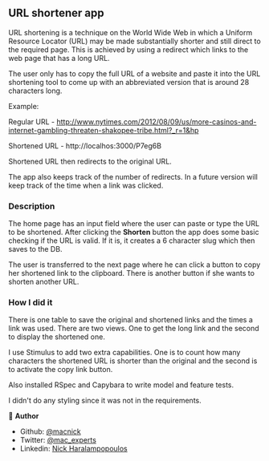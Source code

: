 ## URL shortener app


URL shortening is a technique on the World Wide Web in which a Uniform Resource Locator (URL) may be made substantially shorter and still direct to the required page. This is achieved by using a redirect which links to the web page that has a long URL.

The user only has to copy the full URL of a website and paste it into the URL shortening tool to come up with an abbreviated version that is around 28 characters long.

Example:

Regular URL - http://www.nytimes.com/2012/08/09/us/more-casinos-and-internet-gambling-threaten-shakopee-tribe.html?_r=1&hp

Shortened URL - http://localhos:3000/P7eg6B

Shortened URL then redirects to the original URL.

The app also keeps track of the number of redirects. In a future version will keep track of the time when a link was clicked.

### Description

The home page has an input field where the user can paste or type the URL to be shortened. After clicking the **Shorten** button the app does some basic checking if the URL is valid. If it is, it creates a 6 character slug which then saves to the DB. 

The user is transferred to the next page where he can click a button to copy her shortened link to the clipboard. There is another button if she wants to shorten another URL.

### How I did it

There is one table to save the original and shortened links and the times a link was used.
There are two views. One to get the long link and the second to display the shortened one.

I use Stimulus to add two extra capabilities. One is to count how many characters the shortened URL is shorter than the original and the second is to activate the copy link button. 

Also installed RSpec and Capybara to write model and feature tests. 

I didn't do any styling since it was not in the requirements.

👤 **Author**

- Github: [@macnick](https://github.com/macnick)
- Twitter: [@mac_experts](https://twitter.com/mac_experts)
- Linkedin: [Nick Haralampopoulos](https://www.linkedin.com/in/nick-haralampopoulos-26a55412a/)
